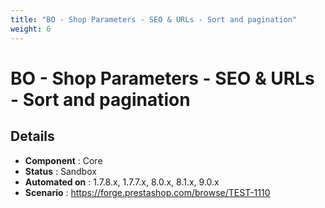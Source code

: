 ```yaml
---
title: "BO - Shop Parameters - SEO & URLs - Sort and pagination"
weight: 6
---
```


# BO - Shop Parameters - SEO & URLs - Sort and pagination
## Details
* **Component** : Core
* **Status** : Sandbox
* **Automated on** : 1.7.8.x, 1.7.7.x, 8.0.x, 8.1.x, 9.0.x
* **Scenario** : https://forge.prestashop.com/browse/TEST-1110

